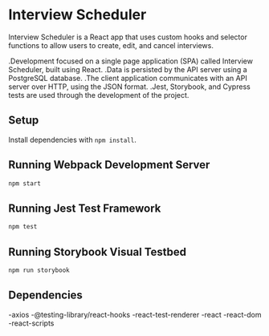 # Interview Scheduler
Interview Scheduler is a React app that uses custom hooks and selector functions to allow users to create, edit, and cancel interviews.

.Development focused on a single page application (SPA) called Interview Scheduler, built using React.
.Data is persisted by the API server using a PostgreSQL database.
.The client application communicates with an API server over HTTP, using the JSON format.
.Jest, Storybook, and Cypress tests are used through the development of the project.

## Setup

Install dependencies with `npm install`.

## Running Webpack Development Server

```sh
npm start
```

## Running Jest Test Framework

```sh
npm test
```

## Running Storybook Visual Testbed

```sh
npm run storybook
```

## Dependencies

-axios
-@testing-library/react-hooks
-react-test-renderer
-react
-react-dom
-react-scripts
